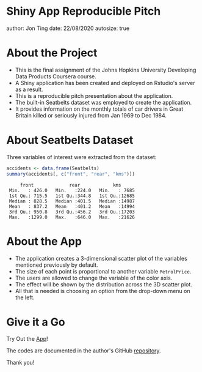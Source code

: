 

Shiny App Reproducible Pitch
========================================================
author: Jon Ting
date: 22/08/2020
autosize: true

About the Project
========================================================
- This is the final assignment of the Johns Hopkins University Developing Data 
Products Coursera course. 
- A Shiny application has been created and deployed on Rstudio's server as a result. 
- This is a reproducible pitch presentation about the application.
- The built-in Seatbelts dataset was employed to create the application. 
- It provides information on the monthly totals of car drivers in Great Britain 
killed or seriously injured from Jan 1969 to Dec 1984.

About Seatbelts Dataset
========================================================
Three variables of interest were extracted from the dataset:

```r
accidents <- data.frame(Seatbelts)
summary(accidents[, c("front", "rear", "kms")])
```

```
     front             rear            kms       
 Min.   : 426.0   Min.   :224.0   Min.   : 7685  
 1st Qu.: 715.5   1st Qu.:344.8   1st Qu.:12685  
 Median : 828.5   Median :401.5   Median :14987  
 Mean   : 837.2   Mean   :401.2   Mean   :14994  
 3rd Qu.: 950.8   3rd Qu.:456.2   3rd Qu.:17203  
 Max.   :1299.0   Max.   :646.0   Max.   :21626  
```

About the App
========================================================
- The application creates a 3-dimensional scatter plot of the variables mentioned previously by default.
- The size of each point is proportional to another variable `PetrolPrice`.
- The users are allowed to change the variable of the color axis.
- The effect will be shown by the distribution across the 3D scatter plot.
- All that is needed is choosing an option from the drop-down menu on the left.

Give it a Go
========================================================
Try Out the [App](http://jon-ting.shinyapps.io/myapp/)!

The codes are documented in the author's GitHub [repository](https://github.com/Jon-Ting/JH-DS-Specialization-Developing-Data-Products-PA3).

Thank you!
